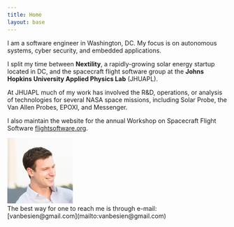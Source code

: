 ```yaml
---
title: Home
layout: base
---
```


I am a software engineer in Washington, DC. My focus is on autonomous systems, cyber security, and embedded applications.

I split my time between **Nextility**, a rapidly-growing solar energy startup located in DC, and the spacecraft flight software group at the **Johns Hopkins University Applied Physics Lab** (JHUAPL).

At JHUAPL much of my work has involved the R&amp;D, operations, or analysis of technologies for several NASA space missions, including Solar Probe, the Van Allen Probes, EPOXI, and Messenger.

I also maintain the website for the annual Workshop on Spacecraft Flight Software [flightsoftware.org](http://flightsoftware.org).

<img id="my-photo" src="/images/BB-10.jpg" />

<br />
The best way for one to reach me is through e-mail: [vanbesien@gmail.com](mailto:vanbesien@gmail.com)
